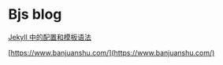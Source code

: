 # Bjs blog 

[Jekyll 中的配置和模板语法](https://www.jekyll.com.cn/docs/)


[https://www.banjuanshu.com/](https://www.banjuanshu.com/)


